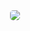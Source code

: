 <div id="header" align="center" >
<img style="border-radius:5px; border:none;" src = "https://media1.tenor.com/images/da89ac962c46b17f191edaaa7d217e4a/tenor.gif?itemid=14803941">
</div>
